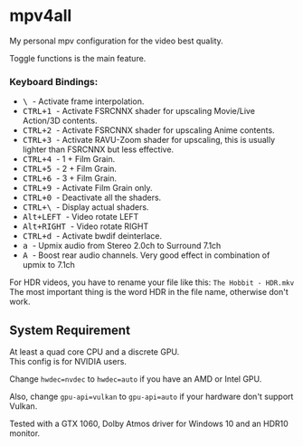 # mpv4all

My personal mpv configuration for the video best quality.

Toggle functions is the main feature.


### Keyboard Bindings:

- <kbd> \ </kbd> - Activate frame interpolation. 
- <kbd> CTRL+1 </kbd> - Activate FSRCNNX shader for upscaling Movie/Live Action/3D contents.
- <kbd> CTRL+2 </kbd> - Activate FSRCNNX shader for upscaling Anime contents.
- <kbd> CTRL+3 </kbd> - Activate RAVU-Zoom shader for upscaling, this is usually lighter than FSRCNNX but less effective.
- <kbd> CTRL+4 </kbd> - 1 + Film Grain.
- <kbd> CTRL+5 </kbd> - 2 + Film Grain.
- <kbd> CTRL+6 </kbd> - 3 + Film Grain.
- <kbd> CTRL+9 </kbd> - Activate Film Grain only.
- <kbd> CTRL+0 </kbd> - Deactivate all the shaders.
- <kbd> CTRL+\ </kbd> - Display actual shaders.
- <kbd> Alt+LEFT </kbd> -  Video rotate LEFT
- <kbd> Alt+RIGHT </kbd> - Video rotate RIGHT
- <kbd> CTRL+d </kbd> - Activate bwdif deinterlace.
- <kbd> a </kbd> - Upmix audio from Stereo 2.0ch to Surround 7.1ch
- <kbd> A </kbd> - Boost rear audio channels. Very good effect in combination of upmix to 7.1ch


For HDR videos, you have to rename your file like this: `The Hobbit - HDR.mkv` 
The most important thing is the word HDR in the file name, otherwise don't work.

## System Requirement
At least a quad core CPU and a discrete GPU.  
This config is for NVIDIA users.

Change `hwdec=nvdec` to `hwdec=auto` if you have an AMD or Intel GPU.

Also, change `gpu-api=vulkan` to `gpu-api=auto` if your hardware don't support Vulkan.


Tested with a GTX 1060, Dolby Atmos driver for Windows 10 and an HDR10 monitor. 
